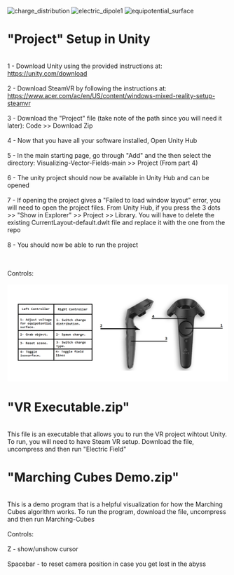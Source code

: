 ![charge_distribution](https://github.com/OthmanAlrawi/Visualizing-Vector-Fields/assets/77903464/3ce8a672-d039-4ea4-9eef-10dbf9660cbf)
![electric_dipole1](https://github.com/OthmanAlrawi/Visualizing-Vector-Fields/assets/77903464/4c4a3869-25c2-4d56-9e0a-9b65213d3829)
![equipotential_surface](https://github.com/OthmanAlrawi/Visualizing-Vector-Fields/assets/77903464/61db4146-dfaf-47b0-a94a-5528a8803755)
# "Project" Setup in Unity
<br>1 - Download Unity using the provided instructions at: https://unity.com/download<br>
<br>2 - Download SteamVR by following the instructions at: https://www.acer.com/ac/en/US/content/windows-mixed-reality-setup-steamvr<br>
<br>3 - Download the "Project" file (take note of the path since you will need it later): Code >> Download Zip <br>
<br>4 - Now that you have all your software installed, Open Unity Hub<br>
<br>5 - In the main starting page, go through "Add" and the then select the directory: Visualizing-Vector-Fields-main >> Project (From part 4)<br>
<br>6 - The unity project should now be available in Unity Hub and can be opened<br>
<br>7 - If opening the project gives a "Failed to load window layout" error, you will need to open the project files. From Unity Hub, if you press the 3 dots >> "Show in Explorer" >> Project >> Library. You will have to delete the existing CurrentLayout-default.dwlt file and replace it with the one from the repo<br>
<br>8 - You should now be able to run the project<br><br><br>

Controls:<br><br>
![alt text](https://raw.githubusercontent.com/OthmanAlrawi/Visualizing-Vector-Fields/main/Controls%20Manual.png)
# "VR Executable.zip"
<br>This file is an executable that allows you to run the VR project wihtout Unity. To run, you will need to have Steam VR setup. Download the file, uncompress and then run "Electric Field"

# "Marching Cubes Demo.zip"
<br>This is a demo program that is a helpful visualization for how the Marching Cubes algorithm works. To run the program, download the file, uncompress and then run Marching-Cubes
<br><br>
Controls:
<br><br>Z - show/unshow cursor<br>
<br>Spacebar - to reset camera position in case you get lost in the abyss<br>


